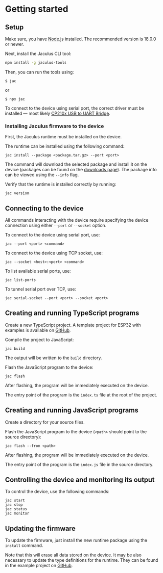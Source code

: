 # Getting started

## Setup

Make sure, you have [Node.js](https://nodejs.org) installed. The recommended version is 18.0.0 or newer.

Next, install the Jaculus CLI tool:

```bash
npm install -g jaculus-tools
```

Then, you can run the tools using:

    $ jac

or

    $ npx jac


To connect to the device using serial port, the correct driver must be installed — most likely [CP210x USB to UART Bridge](https://www.silabs.com/developers/usb-to-uart-bridge-vcp-drivers).


### Installing Jaculus firmware to the device

First, the Jaculus runtime must be installed on the device.

The runtime can be installed using the following command:

    jac install --package <package.tar.gz> --port <port>

The command will download the selected package and install it on the device (packages can be found on the [downloads page](https://f.jaculus.org)). The package info can be viewed using the `--info` flag.

Verify that the runtime is installed correctly by running:

    jac version


## Connecting to the device

All commands interacting with the device require specifying the device connection using either `--port` or `--socket` option.

To connect to the device using serial port, use:

    jac --port <port> <command>

To connect to the device using TCP socket, use:

    jac --socket <host>:<port> <command>

To list available serial ports, use:

    jac list-ports

To tunnel serial port over TCP, use:

    jac serial-socket --port <port> --socket <port>


## Creating and running TypeScript programs

Create a new TypeScript project. A template project for ESP32 with examples is available on [GitHub](https://github.com/cubicap/Jaculus-esp32/tree/master/ts-examples).

Compile the project to JavaScript:

    jac build

The output will be written to the `build` directory.

Flash the JavaScript program to the device:

    jac flash

After flashing, the program will be immediately executed on the device.

The entry point of the program is the `index.ts` file at the root of the project.


## Creating and running JavaScript programs

Create a directory for your source files.

Flash the JavaScript program to the device (`<path>` should point to the source directory):

    jac flash --from <path>

After flashing, the program will be immediately executed on the device.

The entry point of the program is the `index.js` file in the source directory.


## Controlling the device and monitoring its output

To control the device, use the following commands:

    jac start
    jac stop
    jac status
    jac monitor


## Updating the firmware

To update the firmware, just install the new runtime package using the `install` command.

Note that this will erase all data stored on the device. It may be also necessary to update the type definitions for the runtime. They can be found in the example project on [GitHub](https://github.com/cubicap/Jaculus-esp32/tree/master/ts-examples).
